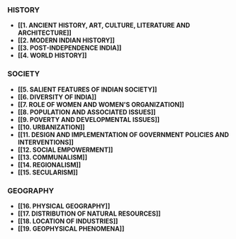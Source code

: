### **HISTORY**
- **[[1. ANCIENT HISTORY, ART, CULTURE, LITERATURE AND ARCHITECTURE]]**
- **[[2. MODERN INDIAN HISTORY]]**
- **[[3. POST-INDEPENDENCE INDIA]]**
- **[[4. WORLD HISTORY]]**
### **SOCIETY**
- **[[5. SALIENT FEATURES OF INDIAN SOCIETY]]**
- **[[6. DIVERSITY OF INDIA]]**
- **[[7. ROLE OF WOMEN AND WOMEN'S ORGANIZATION]]**
- **[[8. POPULATION AND ASSOCIATED ISSUES]]**
- **[[9. POVERTY AND DEVELOPMENTAL ISSUES]]**
- **[[10. URBANIZATION]]**
- **[[11. DESIGN AND IMPLEMENTATION OF GOVERNMENT POLICIES AND INTERVENTIONS]]**
- **[[12. SOCIAL EMPOWERMENT]]**
- **[[13. COMMUNALISM]]**
- **[[14. REGIONALISM]]**
- **[[15. SECULARISM]]**
### **GEOGRAPHY**
- **[[16. PHYSICAL GEOGRAPHY]]**
- **[[17. DISTRIBUTION OF NATURAL RESOURCES]]**
- **[[18. LOCATION OF INDUSTRIES]]**
- **[[19. GEOPHYSICAL PHENOMENA]]**

